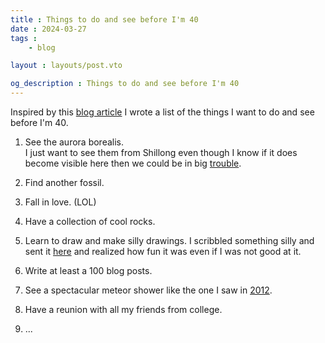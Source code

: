 ```yaml
---
title : Things to do and see before I'm 40
date : 2024-03-27
tags : 
    - blog

layout : layouts/post.vto

og_description : Things to do and see before I'm 40
---
```

Inspired by this [blog article](https://www.jemjabella.co.uk/30-things-before-im-thirty/) I wrote a list of the things I want to do and see before I'm 40.

1. See the aurora borealis.\
	I just want to see them from Shillong even though I know if it does become visible here then we could be in big [trouble](https://www.space.com/the-carrington-event).

2. Find another fossil.

3. Fall in love. (LOL)

4. Have a collection of cool rocks.

5. Learn to draw and make silly drawings. I scribbled something silly and sent it [here](https://guestbook.goodenough.us/) and realized how fun it was even if I was not good at it.

6. Write at least a 100 blog posts. 

7. See a spectacular meteor shower like the one I saw in [2012](https://spaceweather.com/archive.php?view:1&day:13&month:08&year:2012).

9. Have a reunion with all my friends from college.

10. ...